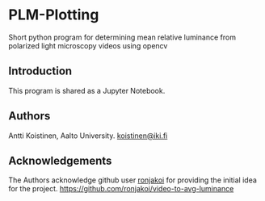 # PLM-Plotting
Short python program for determining mean relative luminance from polarized light microscopy videos using opencv

## Introduction
This program is shared as a Jupyter Notebook.

## Authors
Antti Koistinen, Aalto University. <koistinen@iki.fi>

## Acknowledgements
The Authors acknowledge github user [ronjakoi](https://github.com/ronjakoi/) for providing the initial idea for the project. <https://github.com/ronjakoi/video-to-avg-luminance>
